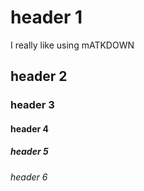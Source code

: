 # header 1

I really like using mATKDOWN

## header 2

### header 3

#### header 4

##### header 5

###### header 6
